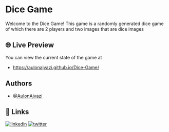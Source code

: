 # Dice Game
Welcome to the Dice Game! This game is a randomly generated dice game of which there are 2 players and two images that are dice images


## 🌐 Live Preview
You can view the current state of the game at
- https://aulonajvazi.github.io/Dice-Game/

## Authors
- [@AulonAjvazi](https://www.github.com/AulonAjvazi)



## 🔗 Links
[![linkedin](https://img.shields.io/badge/linkedin-0A66C2?style=for-the-badge&logo=linkedin&logoColor=white)](https://www.linkedin.com/in/aulon-ajvazi/)
[![twitter](https://img.shields.io/badge/twitter-1DA1F2?style=for-the-badge&logo=twitter&logoColor=white)](https://x.com/AulonContact)
